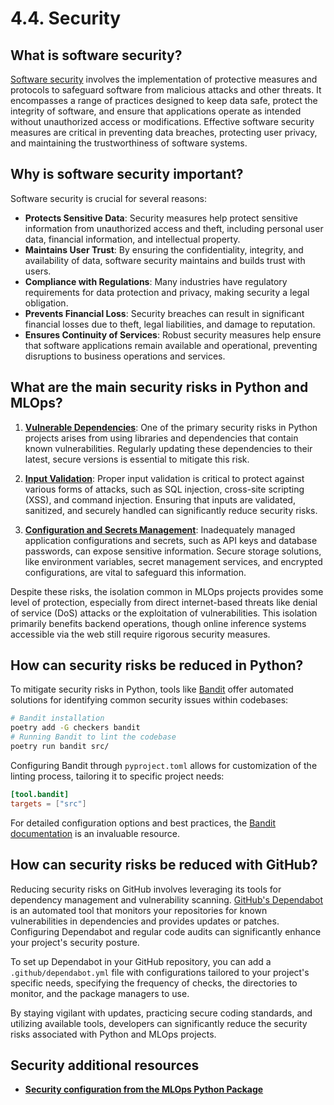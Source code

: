 # 4.4. Security

## What is software security?

[Software security](https://en.wikipedia.org/wiki/Computer_security_software) involves the implementation of protective measures and protocols to safeguard software from malicious attacks and other threats. It encompasses a range of practices designed to keep data safe, protect the integrity of software, and ensure that applications operate as intended without unauthorized access or modifications. Effective software security measures are critical in preventing data breaches, protecting user privacy, and maintaining the trustworthiness of software systems.

## Why is software security important?

Software security is crucial for several reasons:

- **Protects Sensitive Data**: Security measures help protect sensitive information from unauthorized access and theft, including personal user data, financial information, and intellectual property.
- **Maintains User Trust**: By ensuring the confidentiality, integrity, and availability of data, software security maintains and builds trust with users.
- **Compliance with Regulations**: Many industries have regulatory requirements for data protection and privacy, making security a legal obligation.
- **Prevents Financial Loss**: Security breaches can result in significant financial losses due to theft, legal liabilities, and damage to reputation.
- **Ensures Continuity of Services**: Robust security measures help ensure that software applications remain available and operational, preventing disruptions to business operations and services.

## What are the main security risks in Python and MLOps?

1. **[Vulnerable Dependencies](https://en.wikipedia.org/wiki/Vulnerability)**: One of the primary security risks in Python projects arises from using libraries and dependencies that contain known vulnerabilities. Regularly updating these dependencies to their latest, secure versions is essential to mitigate this risk.

2. **[Input Validation](https://en.wikipedia.org/wiki/Data_validation)**: Proper input validation is critical to protect against various forms of attacks, such as SQL injection, cross-site scripting (XSS), and command injection. Ensuring that inputs are validated, sanitized, and securely handled can significantly reduce security risks.

3. **[Configuration and Secrets Management](https://en.wikipedia.org/wiki/Information_sensitivity)**: Inadequately managed application configurations and secrets, such as API keys and database passwords, can expose sensitive information. Secure storage solutions, like environment variables, secret management services, and encrypted configurations, are vital to safeguard this information.

Despite these risks, the isolation common in MLOps projects provides some level of protection, especially from direct internet-based threats like denial of service (DoS) attacks or the exploitation of vulnerabilities. This isolation primarily benefits backend operations, though online inference systems accessible via the web still require rigorous security measures.

## How can security risks be reduced in Python?

To mitigate security risks in Python, tools like [Bandit](https://bandit.readthedocs.io/en/latest/) offer automated solutions for identifying common security issues within codebases:

```bash
# Bandit installation
poetry add -G checkers bandit
# Running Bandit to lint the codebase
poetry run bandit src/
```

Configuring Bandit through `pyproject.toml` allows for customization of the linting process, tailoring it to specific project needs:

```toml
[tool.bandit]
targets = ["src"]
```

For detailed configuration options and best practices, the [Bandit documentation](https://bandit.readthedocs.io/en/latest/config.html) is an invaluable resource.

## How can security risks be reduced with GitHub?

Reducing security risks on GitHub involves leveraging its tools for dependency management and vulnerability scanning. [GitHub's Dependabot](https://docs.github.com/en/code-security/dependabot) is an automated tool that monitors your repositories for known vulnerabilities in dependencies and provides updates or patches. Configuring Dependabot and regular code audits can significantly enhance your project's security posture.

To set up Dependabot in your GitHub repository, you can add a `.github/dependabot.yml` file with configurations tailored to your project's specific needs, specifying the frequency of checks, the directories to monitor, and the package managers to use.

By staying vigilant with updates, practicing secure coding standards, and utilizing available tools, developers can significantly reduce the security risks associated with Python and MLOps projects.

## Security additional resources

- **[Security configuration from the MLOps Python Package](https://github.com/fmind/mlops-python-package/blob/main/pyproject.toml)**
